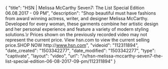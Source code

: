 {
    "title": "HSN | Melissa McCarthy Seven7: The List Special Edition 06.08.2017 - 09 PM",
    "description": "Shop beautiful must have fashions from award winning actress, writer, and designer Melissa McCarthy. Developed for every woman, these garments combine her artistic design and her personal experience and feature a variety of modern styling solutions.\r Prices shown on the previously recorded video may not represent the current price.  View hsn.com to view the current selling price.SHOP NOW http:\/\/www.hsn.com",
    "videoid": "112311894",
    "date_created": "1503342277",
    "date_modified": "1503342277",
    "type": "captivate",
    "layout": "video",
    "url": "\/v\/hsn-melissa-mccarthy-seven7-the-list-special-edition-06-08-2017-09-pm\/112311894"
}